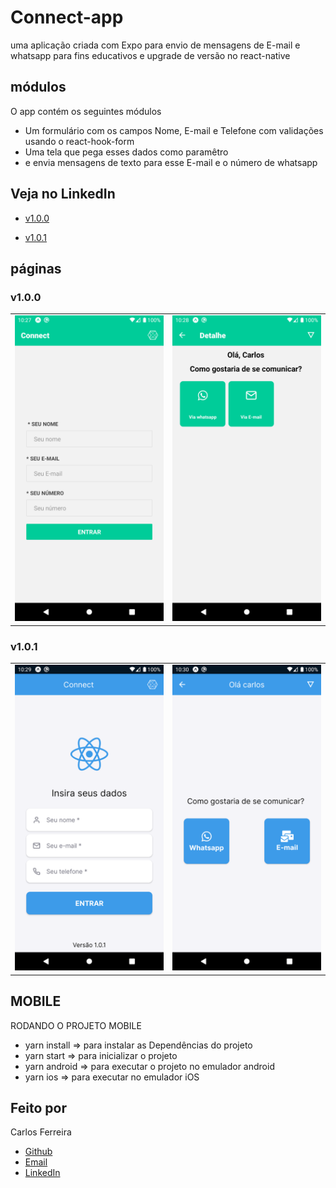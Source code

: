 # Connect-app

uma aplicação criada com Expo para envio de mensagens de E-mail e whatsapp para fins educativos e
upgrade de versão no react-native

## módulos

O app contém os seguintes módulos

- Um formulário com os campos Nome, E-mail e Telefone com validações usando o react-hook-form
- Uma tela que pega esses dados como paramêtro
- e envia mensagens de texto para esse E-mail e o número de whatsapp

## Veja no LinkedIn

- [v1.0.0](https://www.linkedin.com/posts/carlos-ferreira-4b2ba219a_aplica%C3%A7%C3%A3o-criada-em-expo-para-envio-de-mensagens-activity-6743279787747352576-_xYh)

- [v1.0.1](https://www.linkedin.com/posts/carlos-ferreira-4b2ba219a_faz-um-tempo-que-n%C3%A3o-apare%C3%A7o-mas-vamos-l%C3%A1-activity-7116559942987243521-nDTn?utm_source=share&utm_medium=member_android)

## páginas

### v1.0.0

<table>
  <tr>
<td><img src="https://github.com/CarlosSTS/connectApp/blob/master/assets/form.png" alt="Foto do App formulário" width="360" /></td>
<td><img src="https://github.com/CarlosSTS/connectApp/blob/master/assets/dashboard.png" alt="Foto do App dashboard" width="360" /></td>
</tr>
</table>

### v1.0.1

<table>
  <tr>
<td><img src="https://github.com/CarlosSTS/connectApp/blob/master/assets/newForm.png" alt="Foto do App formulário" width="360" /></td>
<td><img src="https://github.com/CarlosSTS/connectApp/blob/master/assets/newDashboard.png" alt="Foto do App dashboard" width="360" /></td>
</tr>
</table>

## MOBILE

RODANDO O PROJETO MOBILE

- yarn install => para instalar as Dependências do projeto
- yarn start => para inicializar o projeto
- yarn android => para executar o projeto no emulador android
- yarn ios => para executar no emulador iOS

## Feito por

Carlos Ferreira

- [Github](https://www.github.com/CarlosSTS)
- [Email](mailto://carlossts826@gmail.com)
- [LinkedIn](https://www.linkedin.com/in/carlos-ferreira-4b2ba219a/)
